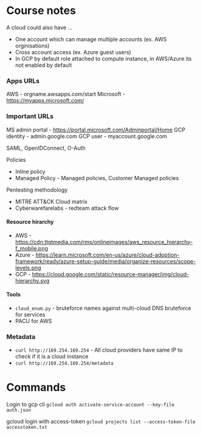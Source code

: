 # Course notes
A cloud could also have ...
- One account which can manage multiple accounts (ex. AWS orginisations)
- Cross account access (ex. Azure guest users)
- In GCP by default role attached to compute instance, in AWS/Azure its not enabled by default

### Apps URLs
AWS  -  orgname.awsapps.com/start
Microsoft - https://myapps.microsoft.com/

### Important URLs
MS admin portal - https://portal.microsoft.com/Adminportal/Home
GCP identity - admin.google.com
GCP user - myaccount.google.com

SAML, OpenIDConnect, O-Auth

Policies
- Inline policy
- Managed Policy - Managed policies, Customer Managed policies

Pentesting methodology
- MITRE ATT&CK Cloud matrix
- Cyberwarefarelabs - redteam attack flow

#### Resource hirarchy
- AWS - https://cdn.ttgtmedia.com/rms/onlineimages/aws_resource_hierarchy-f_mobile.png
- Azure - https://learn.microsoft.com/en-us/azure/cloud-adoption-framework/ready/azure-setup-guide/media/organize-resources/scope-levels.png
- GCP - https://cloud.google.com/static/resource-manager/img/cloud-hierarchy.svg 

#### Tools
- ```cloud_enum.py``` - bruteforce names against multi-cloud DNS bruteforce for services
- PACU for AWS

### Metadata
- ```curl http://169.254.169.254``` - All cloud providers have same IP to check if it is a cloud instance
- ```curl http://169.254.169.254/metadata```
 
# Commands
Login to gcp cli
```gcloud auth activate-service-account --key-file auth.json```

gcloud login with access-token ```gcloud projects list --access-token-file accesstoken.txt```
